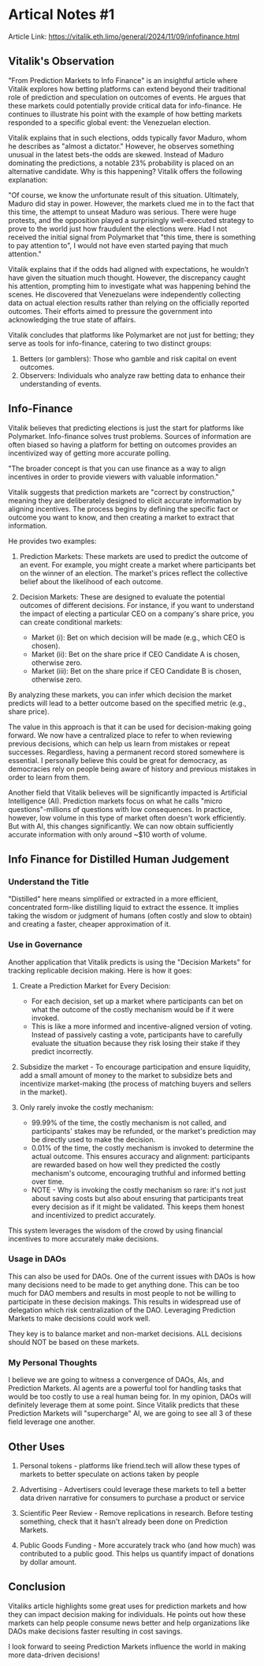 # Artical Notes #1

Article Link: https://vitalik.eth.limo/general/2024/11/09/infofinance.html

## Vitalik's Observation

"From Prediction Markets to Info Finance" is an insightful article where Vitalik explores how betting platforms can extend beyond their traditional role of prediction and speculation on outcomes of events. He argues that these markets could potentially provide critical data for info-finance. He continues to illustrate his point with the example of how betting markets responded to a specific global event: the Venezuelan election.

Vitalik explains that in such elections, odds typically favor Maduro, whom he describes as "almost a dictator." However, he observes something unusual in the latest bets-the odds are skewed. Instead of Maduro dominating the predictions, a notable 23% probability is placed on an alternative candidate. Why is this happening? Vitalik offers the following explanation:

"Of course, we know the unfortunate result of this situation. Ultimately, Maduro did stay in power. However, the markets clued me in to the fact that this time, the attempt to unseat Maduro was serious. There were huge protests, and the opposition played a surprisingly well-executed strategy to prove to the world just how fraudulent the elections were. Had I not received the initial signal from Polymarket that "this time, there is something to pay attention to", I would not have even started paying that much attention."

Vitalik explains that if the odds had aligned with expectations, he wouldn’t have given the situation much thought. However, the discrepancy caught his attention, prompting him to investigate what was happening behind the scenes. He discovered that Venezuelans were independently collecting data on actual election results rather than relying on the officially reported outcomes. Their efforts aimed to pressure the government into acknowledging the true state of affairs.

Vitalik concludes that platforms like Polymarket are not just for betting; they serve as tools for info-finance, catering to two distinct groups:

1. Betters (or gamblers): Those who gamble and risk capital on event outcomes.
2. Observers: Individuals who analyze raw betting data to enhance their understanding of events.

## Info-Finance

Vitalik believes that predicting elections is just the start for platforms like Polymarket. Info-finance solves trust problems. Sources of information are often biased so having a platform for betting on outcomes provides an incentivized way of getting more accurate polling.

"The broader concept is that you can use finance as a way to align incentives in order to provide viewers with valuable information."

Vitalik suggests that prediction markets are "correct by construction," meaning they are deliberately designed to elicit accurate information by aligning incentives. The process begins by defining the specific fact or outcome you want to know, and then creating a market to extract that information.

He provides two examples:

1. Prediction Markets: These markets are used to predict the outcome of an event. For example, you might create a market where participants bet on the winner of an election. The market's prices reflect the collective belief about the likelihood of each outcome.
2. Decision Markets: These are designed to evaluate the potential outcomes of different decisions. For instance, if you want to understand the impact of electing a particular CEO on a company's share price, you can create conditional markets:

	- Market (i): Bet on which decision will be made (e.g., which CEO is chosen).
  	- Market (ii): Bet on the share price if CEO Candidate A is chosen, otherwise zero.
	- Market (iii): Bet on the share price if CEO Candidate B is chosen, otherwise zero.

By analyzing these markets, you can infer which decision the market predicts will lead to a better outcome based on the specified metric (e.g., share price).

The value in this approach is that it can be used for decision-making going forward. We now have a centralized place to refer to when reviewing previous decisions, which can help us learn from mistakes or repeat successes. Regardless, having a permanent record stored somewhere is essential. I personally believe this could be great for democracy, as democracies rely on people being aware of history and previous mistakes in order to learn from them.

Another field that Vitalik believes will be significantly impacted is Artificial Intelligence (AI). Prediction markets focus on what he calls "micro questions"-millions of questions with low consequences. In practice, however, low volume in this type of market often doesn't work efficiently. But with AI, this changes significantly. We can now obtain sufficiently accurate information with only around ~$10 worth of volume.

## Info Finance for Distilled Human Judgement

### Understand the Title

"Distilled" here means simplified or extracted in a more efficient, concentrated form-like distilling liquid to extract the essence. It implies taking the wisdom or judgment of humans (often costly and slow to obtain) and creating a faster, cheaper approximation of it.

### Use in Governance

Another application that Vitalik predicts is using the "Decision Markets" for tracking replicable decision making. Here is how it goes:

1. Create a Prediction Market for Every Decision:
	- For each decision, set up a market where participants can bet on what the outcome of the costly mechanism would be if it were invoked.
	- This is like a more informed and incentive-aligned version of voting. Instead of passively casting a vote, participants have to carefully evaluate the situation because they risk losing their stake if they predict incorrectly.

2. Subsidize the market - To encourage participation and ensure liquidity, add a small amount of money to the market to subsidize bets and incentivize market-making (the process of matching buyers and sellers in the market).

3. Only rarely invoke the costly mechanism:
	- 99.99% of the time, the costly mechanism is not called, and participants' stakes may be refunded, or the market's prediction may be directly used to make the decision.
	- 0.01% of the time, the costly mechanism is invoked to determine the actual outcome. This ensures accuracy and alignment: participants are rewarded based on how well they predicted the costly mechanism's outcome, encouraging truthful and informed betting over time.
	- NOTE - Why is invoking the costly mechanism so rare: it's not just about saving costs but also about ensuring that participants treat every decision as if it might be validated. This keeps them honest and incentivized to predict accurately.

This system leverages the wisdom of the crowd by using financial incentives to more accurately make decisions.

### Usage in DAOs

This can also be used for DAOs. One of the current issues with DAOs is how many decisions need to be made to get anything done. This can be too much for DAO members and results in most people to not be willing to participate in these decision makings. This results in widespread use of delegation which risk centralization of the DAO. Leveraging Prediction Markets to make decisions could work well. 

They key is to balance market and non-market decisions. ALL decisions should NOT be based on these markets.

### My Personal Thoughts

I believe we are going to witness a convergence of DAOs, AIs, and Prediction Markets. AI agents are a powerful tool for handling tasks that would be too costly to use a real human being for. In my opinion, DAOs will definitely leverage them at some point. Since Vitalik predicts that these Prediction Markets will "supercharge" AI, we are going to see all 3 of these field leverage one another.

## Other Uses

1. Personal tokens - platforms like friend.tech will allow these types of markets to better speculate on actions taken by people

2. Advertising - Advertisers could leverage these markets to tell a better data driven narrative for consumers to purchase a product or service

3. Scientific Peer Review - Remove replications in research. Before testing something, check that it hasn't already been done on Prediction Markets.

4. Public Goods Funding - More accurately track who (and how much) was contributed to a public good. This helps us quantify impact of donations by dollar amount.

## Conclusion

Vitaliks article highlights some great uses for prediction markets and how they can impact decision making for individuals. He points out how these markets can help people consume news better and help organizations like DAOs make decisions faster resulting in cost savings.

I look forward to seeing Prediction Markets influence the world in making more data-driven decisions!